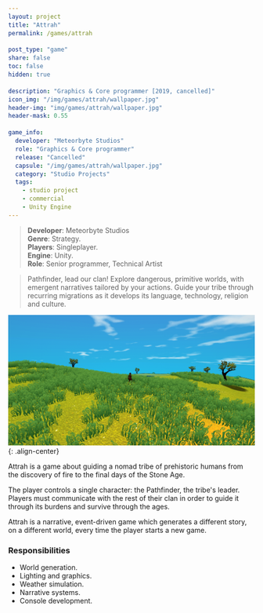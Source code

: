 ```yaml
---
layout: project
title: "Attrah"
permalink: /games/attrah

post_type: "game"
share: false
toc: false
hidden: true

description: "Graphics & Core programmer [2019, cancelled]"
icon_img: "/img/games/attrah/wallpaper.jpg"
header-img: "img/games/attrah/wallpaper.jpg"
header-mask: 0.55

game_info:
  developer: "Meteorbyte Studios"
  role: "Graphics & Core programmer"
  release: "Cancelled"
  capsule: "/img/games/attrah/wallpaper.jpg"
  category: "Studio Projects"
  tags:
    - studio project
    - commercial
    - Unity Engine
---
```


>**Developer**: Meteorbyte Studios<br>
>**Genre**: Strategy.<br>
>**Players**: Singleplayer.<br>
>**Engine**: Unity.<br>
>**Role**: Senior programmer, Technical Artist<br>

>Pathfinder, lead our clan! Explore dangerous, primitive worlds, with emergent narratives tailored by your actions. 
Guide your tribe through recurring migrations as it develops its language, technology, religion and culture.

![](/img/games/attrah/screenshot.png){: .align-center}

Attrah is a game about guiding a nomad tribe of prehistoric humans from the discovery of fire to the final days of 
the Stone Age.

The player controls a single character: the Pathfinder, the tribe's leader. Players must communicate with the rest
of their clan in order to guide it through its burdens and survive through the ages.

Attrah is a narrative, event-driven game which generates a different story, on a different world, every time the
player starts a new game.


### Responsibilities
 
 - World generation.
 - Lighting and graphics.
 - Weather simulation.
 - Narrative systems.
 - Console development.